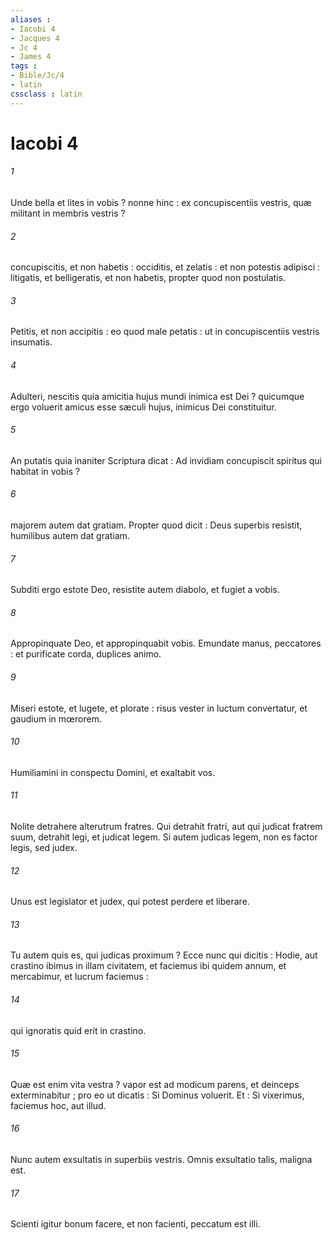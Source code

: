 ```yaml
---
aliases : 
- Iacobi 4
- Jacques 4
- Jc 4
- James 4
tags : 
- Bible/Jc/4
- latin
cssclass : latin
---
```


# Iacobi 4

###### 1
Unde bella et lites in vobis ? nonne hinc : ex concupiscentiis vestris, quæ militant in membris vestris ?
###### 2
concupiscitis, et non habetis : occiditis, et zelatis : et non potestis adipisci : litigatis, et belligeratis, et non habetis, propter quod non postulatis.
###### 3
Petitis, et non accipitis : eo quod male petatis : ut in concupiscentiis vestris insumatis.
###### 4
Adulteri, nescitis quia amicitia hujus mundi inimica est Dei ? quicumque ergo voluerit amicus esse sæculi hujus, inimicus Dei constituitur.
###### 5
An putatis quia inaniter Scriptura dicat : Ad invidiam concupiscit spiritus qui habitat in vobis ?
###### 6
majorem autem dat gratiam. Propter quod dicit : Deus superbis resistit, humilibus autem dat gratiam.
###### 7
Subditi ergo estote Deo, resistite autem diabolo, et fugiet a vobis.
###### 8
Appropinquate Deo, et appropinquabit vobis. Emundate manus, peccatores : et purificate corda, duplices animo.
###### 9
Miseri estote, et lugete, et plorate : risus vester in luctum convertatur, et gaudium in mœrorem.
###### 10
Humiliamini in conspectu Domini, et exaltabit vos.
###### 11
Nolite detrahere alterutrum fratres. Qui detrahit fratri, aut qui judicat fratrem suum, detrahit legi, et judicat legem. Si autem judicas legem, non es factor legis, sed judex.
###### 12
Unus est legislator et judex, qui potest perdere et liberare.
###### 13
Tu autem quis es, qui judicas proximum ? Ecce nunc qui dicitis : Hodie, aut crastino ibimus in illam civitatem, et faciemus ibi quidem annum, et mercabimur, et lucrum faciemus :
###### 14
qui ignoratis quid erit in crastino.
###### 15
Quæ est enim vita vestra ? vapor est ad modicum parens, et deinceps exterminabitur ; pro eo ut dicatis : Si Dominus voluerit. Et : Si vixerimus, faciemus hoc, aut illud.
###### 16
Nunc autem exsultatis in superbiis vestris. Omnis exsultatio talis, maligna est.
###### 17
Scienti igitur bonum facere, et non facienti, peccatum est illi.
